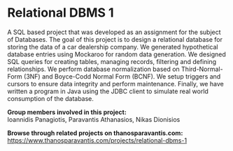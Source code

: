 # Relational DBMS 1
A SQL based project that was developed as an assignment for the subject of Databases. The goal of this project is to design a relational database for storing the data of a car dealership company. We generated hypothetical database entries using Mockaroo for random data generation. We designed SQL queries for creating tables, managing records, filtering and defining relationships. We perform database normalization based on Third-Normal-Form (3NF) and Boyce-Codd Normal Form (BCNF). We setup triggers and cursors to ensure data integrity and perform maintenance. Finally, we have written a program in Java using the JDBC client to simulate real world consumption of the database.

**Group members involved in this project:**  
Ioannidis Panagiotis, Paravantis Athanasios, Nikas Dionisios

**Browse through related projects on thanosparavantis.com:**  
https://www.thanosparavantis.com/projects/relational-dbms-1
